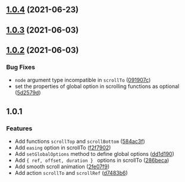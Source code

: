 ## [1.0.4](https://github.com/valmisson/svelte-scrolling/compare/v1.0.3...v1.0.4) (2021-06-23)



## [1.0.3](https://github.com/valmisson/svelte-scrolling/compare/v1.0.2...v1.0.3) (2021-06-03)



## [1.0.2](https://github.com/valmisson/svelte-scrolling/compare/v1.0.1...v1.0.2) (2021-06-03)


### Bug Fixes

* `node` argument type incompatible in `scrollTo` ([091907c](https://github.com/valmisson/svelte-scrolling/commit/091907c7a704ddb233dd0d5b0631bf3f5912dcf0))
* set the properties of global option in scrolling functions as optional ([5d2579d](https://github.com/valmisson/svelte-scrolling/commit/5d2579d8b1861d60c6711d31d7dc4792175a66a9))



## 1.0.1

### Features

- Add functions `scrollTop` and `scrollBottom` ([584ac3f](https://github.com/valmisson/svelte-scrolling/commit/584ac3f16a4eda4a085d524b8f63c86b373020bc))
- Add `easing` option in scrollTo ([f2f7902](https://github.com/valmisson/svelte-scrolling/commit/f2f7902760d92d5c0c85bf84a59e079e1c3ee6a2))
- Add `setGlobalOptions` method to define global options ([dd1d190](https://github.com/valmisson/svelte-scrolling/commit/dd1d190f7501671f423315f73db321570071b463))
- Add `{ ref, offset, duration } ` options in scrollTo ([286beca](https://github.com/valmisson/svelte-scrolling/commit/286beca5657b8ddbd1346015bfcae174ac7fe3ce))
- Add smooth scroll animation ([2fe07f9](https://github.com/valmisson/svelte-scrolling/commit/2fe07f9b98ef466015447f6b5322177201847f72))
- Add action `scrollTo` and `scrollRef` ([d7483b6](https://github.com/valmisson/svelte-scrolling/commit/d7483b6a50aa192fa0cc67825d1e34536370dc4e))

